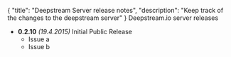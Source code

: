 {
	"title": "Deepstream Server release notes",
	"description": "Keep track of the changes to the deepstream server"
}
Deepstream.io server releases

* **0.2.10** _(19.4.2015)_ Initial Public Release
	- Issue a
	- Issue b  


